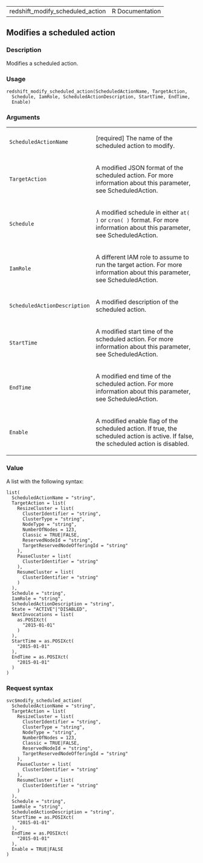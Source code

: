 <table style="width: 100%;">
<tbody>
<tr class="odd">
<td>redshift_modify_scheduled_action</td>
<td style="text-align: right;">R Documentation</td>
</tr>
</tbody>
</table>

## Modifies a scheduled action

### Description

Modifies a scheduled action.

### Usage

    redshift_modify_scheduled_action(ScheduledActionName, TargetAction,
      Schedule, IamRole, ScheduledActionDescription, StartTime, EndTime,
      Enable)

### Arguments

<table>
<colgroup>
<col style="width: 35%" />
<col style="width: 65%" />
</colgroup>
<tbody>
<tr class="odd">
<td><code
id="redshift_modify_scheduled_action_:_ScheduledActionName">ScheduledActionName</code></td>
<td><p>[required] The name of the scheduled action to modify.</p></td>
</tr>
<tr class="even">
<td><code
id="redshift_modify_scheduled_action_:_TargetAction">TargetAction</code></td>
<td><p>A modified JSON format of the scheduled action. For more
information about this parameter, see ScheduledAction.</p></td>
</tr>
<tr class="odd">
<td><code
id="redshift_modify_scheduled_action_:_Schedule">Schedule</code></td>
<td><p>A modified schedule in either <code>at( )</code> or
<code>cron( )</code> format. For more information about this parameter,
see ScheduledAction.</p></td>
</tr>
<tr class="even">
<td><code
id="redshift_modify_scheduled_action_:_IamRole">IamRole</code></td>
<td><p>A different IAM role to assume to run the target action. For more
information about this parameter, see ScheduledAction.</p></td>
</tr>
<tr class="odd">
<td><code
id="redshift_modify_scheduled_action_:_ScheduledActionDescription">ScheduledActionDescription</code></td>
<td><p>A modified description of the scheduled action.</p></td>
</tr>
<tr class="even">
<td><code
id="redshift_modify_scheduled_action_:_StartTime">StartTime</code></td>
<td><p>A modified start time of the scheduled action. For more
information about this parameter, see ScheduledAction.</p></td>
</tr>
<tr class="odd">
<td><code
id="redshift_modify_scheduled_action_:_EndTime">EndTime</code></td>
<td><p>A modified end time of the scheduled action. For more information
about this parameter, see ScheduledAction.</p></td>
</tr>
<tr class="even">
<td><code
id="redshift_modify_scheduled_action_:_Enable">Enable</code></td>
<td><p>A modified enable flag of the scheduled action. If true, the
scheduled action is active. If false, the scheduled action is
disabled.</p></td>
</tr>
</tbody>
</table>

### Value

A list with the following syntax:

    list(
      ScheduledActionName = "string",
      TargetAction = list(
        ResizeCluster = list(
          ClusterIdentifier = "string",
          ClusterType = "string",
          NodeType = "string",
          NumberOfNodes = 123,
          Classic = TRUE|FALSE,
          ReservedNodeId = "string",
          TargetReservedNodeOfferingId = "string"
        ),
        PauseCluster = list(
          ClusterIdentifier = "string"
        ),
        ResumeCluster = list(
          ClusterIdentifier = "string"
        )
      ),
      Schedule = "string",
      IamRole = "string",
      ScheduledActionDescription = "string",
      State = "ACTIVE"|"DISABLED",
      NextInvocations = list(
        as.POSIXct(
          "2015-01-01"
        )
      ),
      StartTime = as.POSIXct(
        "2015-01-01"
      ),
      EndTime = as.POSIXct(
        "2015-01-01"
      )
    )

### Request syntax

    svc$modify_scheduled_action(
      ScheduledActionName = "string",
      TargetAction = list(
        ResizeCluster = list(
          ClusterIdentifier = "string",
          ClusterType = "string",
          NodeType = "string",
          NumberOfNodes = 123,
          Classic = TRUE|FALSE,
          ReservedNodeId = "string",
          TargetReservedNodeOfferingId = "string"
        ),
        PauseCluster = list(
          ClusterIdentifier = "string"
        ),
        ResumeCluster = list(
          ClusterIdentifier = "string"
        )
      ),
      Schedule = "string",
      IamRole = "string",
      ScheduledActionDescription = "string",
      StartTime = as.POSIXct(
        "2015-01-01"
      ),
      EndTime = as.POSIXct(
        "2015-01-01"
      ),
      Enable = TRUE|FALSE
    )
